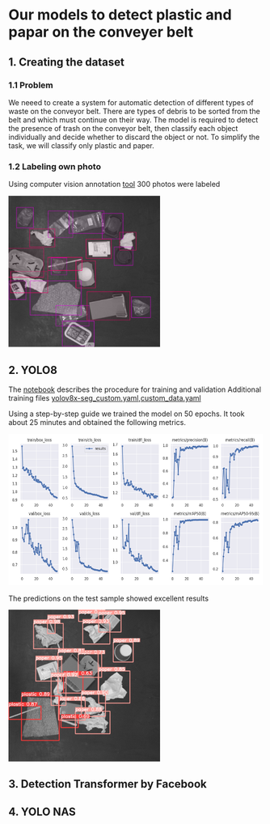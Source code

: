 # Our models to detect plastic and papar on the conveyer belt
## 1. Creating the dataset
### 1.1 Problem
We neeed to create a system for automatic detection of different types of waste on the conveyor belt. There are types of debris to be sorted from the belt and which must continue on their way. The model is required to detect the presence of trash on the conveyor belt, then classify each object individually and decide whether to discard the object or not. To simplify the task, we will classify only plastic and paper.
### 1.2 Labeling own photo 
Using computer vision annotation [tool](https://app.cvat.ai/tasks?page=1) 300 photos were labeled

<img src = "https://github.com/Anilian/my_education/blob/main/YOLO/cvat_label.png" width="300" height="300" />


                           
## 2. YOLO8
The [notebook](https://github.com/Anilian/my_education/blob/main/YOLO/train_yolov8.ipynb) describes the procedure for training and validation
Additional training files [yolov8x-seg_custom.yaml](https://github.com/Anilian/my_education/blob/main/YOLO/yolov8x-seg_custom.yaml),[custom_data.yaml](https://github.com/Anilian/my_education/blob/main/YOLO/custom_data%20(1).yaml)

Using a step-by-step guide we trained the model on 50 epochs. It took about 25 minutes and obtained the following metrics.

<img src = "https://github.com/Anilian/my_education/blob/main/YOLO/results.png" width="800" height="300" />

The predictions on the test sample showed excellent results

<img src = "https://github.com/Anilian/my_education/blob/main/YOLO/228.jpg" width="300" height="300" />

## 3. Detection Transformer by Facebook

## 4. YOLO NAS
